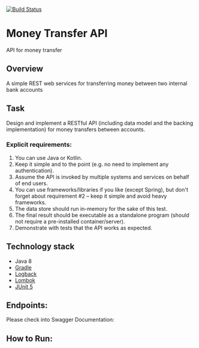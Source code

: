 [![Build Status](https://travis-ci.org/hodorgeek/money-transfer-app.svg?branch=master)](https://travis-ci.org/hodorgeek/money-transfer-app)

# Money Transfer API

API for money transfer

## Overview
A simple REST web services for transferring money between two internal bank accounts   

## Task
Design and implement a RESTful API (including data model and the backing implementation) for money transfers between accounts.

### Explicit requirements:
1. You can use Java or Kotlin.
1. Keep it simple and to the point (e.g. no need to implement any authentication).
1. Assume the API is invoked by multiple systems and services on behalf of end users.
1. You can use frameworks/libraries if you like (except Spring), but don't forget about requirement #2 – keep it simple and avoid heavy frameworks.
1. The data store should run in-memory for the sake of this test.
1. The final result should be executable as a standalone program (should not require a pre-installed container/server).
1. Demonstrate with tests that the API works as expected.

## Technology stack
- Java 8
- [Gradle](https://docs.gradle.org)
- [Logback](https://logback.qos.ch)
- [Lombok](https://projectlombok.org)
- [JUnit 5](https://junit.org/junit5/)

## Endpoints: 
 Please check into Swagger Documentation:

## How to Run:
